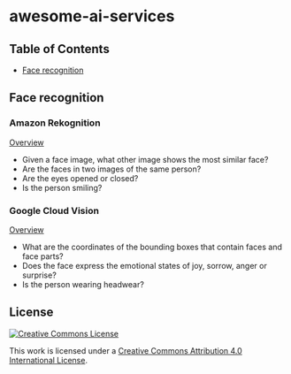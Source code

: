 # awesome-ai-services

## Table of Contents
- [Face recognition](#face-recognition)

## Face recognition

### Amazon Rekognition
[Overview](https://aws.amazon.com/rekognition/image-features/)

- Given a face image, what other image shows the most similar face?
- Are the faces in two images of the same person?
- Are the eyes opened or closed?
- Is the person smiling?

### Google Cloud Vision
[Overview](https://cloud.google.com/vision/docs/detecting-faces)

- What are the coordinates of the bounding boxes that contain faces and face parts?
- Does the face express the emotional states of joy, sorrow, anger or surprise?
- Is the person wearing headwear?

## License
[![Creative Commons License](http://i.creativecommons.org/l/by/4.0/88x31.png)](http://creativecommons.org/licenses/by/4.0/)

This work is licensed under a [Creative Commons Attribution 4.0 International License](https://creativecommons.org/licenses/by/4.0/).
